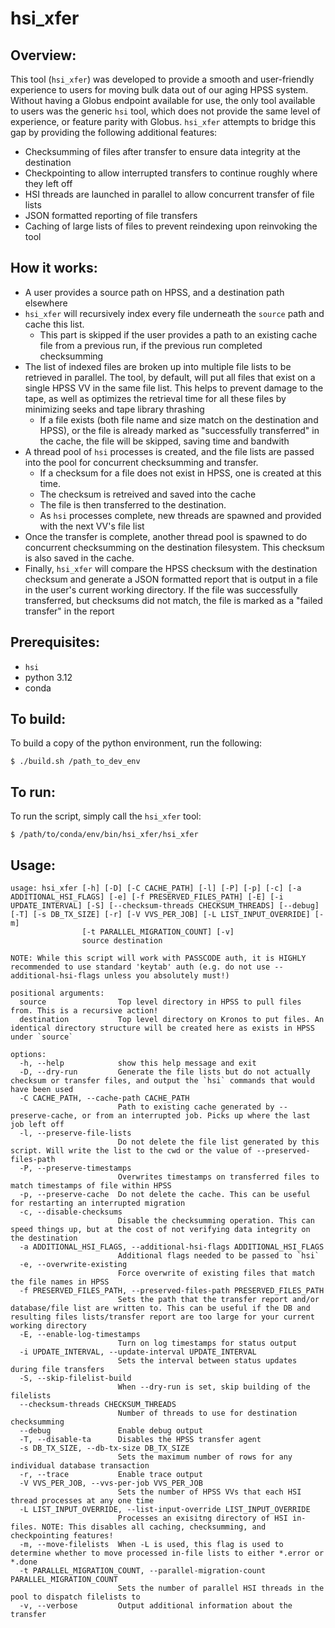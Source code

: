 # hsi_xfer

## Overview:
This tool (`hsi_xfer`) was developed to provide a smooth and user-friendly experience to users for moving bulk data out of our aging HPSS system. Without having a Globus endpoint available for use, the only tool available to users was the generic `hsi` tool, which does not provide the same level of experience, or feature parity with Globus. `hsi_xfer` attempts to bridge this gap by providing the following additional features:

* Checksumming of files after transfer to ensure data integrity at the destination
* Checkpointing to allow interrupted transfers to continue roughly where they left off
* HSI threads are launched in parallel to allow concurrent transfer of file lists
* JSON formatted reporting of file transfers
* Caching of large lists of files to prevent reindexing upon reinvoking the tool

## How it works:

* A user provides a source path on HPSS, and a destination path elsewhere
* `hsi_xfer` will recursively index every file underneath the `source` path and cache this list.
    * This part is skipped if the user provides a path to an existing cache file from a previous run, if the previous run completed checksumming
* The list of indexed files are broken up into multiple file lists to be retrieved in parallel. The tool, by default, will put all files that exist on a single HPSS VV in the same file list. This helps to prevent damage to the tape, as well as optimizes the retrieval time for all these files by minimizing seeks and tape library thrashing
    * If a file exists (both file name and size match on the destination and HPSS), or the file is already marked as "successfully transferred" in the cache, the file will be skipped, saving time and bandwith
* A thread pool of `hsi` processes is created, and the file lists are passed into the pool for concurrent checksumming and transfer.
    * If a checksum for a file does not exist in HPSS, one is created at this time.
    * The checksum is retreived and saved into the cache
    * The file is then transferred to the destination.
    * As `hsi` processes complete, new threads are spawned and provided with the next VV's file list
* Once the transfer is complete, another thread pool is spawned to do concurrent checksumming on the destination filesystem. This checksum is also saved in the cache.
* Finally, `hsi_xfer` will compare the HPSS checksum with the destination checksum and generate a JSON formatted report that is output in a file in the user's current working directory. If the file was successfully transferred, but checksums did not match, the file is marked as a "failed transfer" in the report


## Prerequisites:

* `hsi`
* python 3.12
* conda

## To build:

To build a copy of the python environment, run the following:
```
$ ./build.sh /path_to_dev_env
```

## To run:

To run the script, simply call the `hsi_xfer` tool:
```
$ /path/to/conda/env/bin/hsi_xfer/hsi_xfer
```

## Usage:
```
usage: hsi_xfer [-h] [-D] [-C CACHE_PATH] [-l] [-P] [-p] [-c] [-a ADDITIONAL_HSI_FLAGS] [-e] [-f PRESERVED_FILES_PATH] [-E] [-i UPDATE_INTERVAL] [-S] [--checksum-threads CHECKSUM_THREADS] [--debug] [-T] [-s DB_TX_SIZE] [-r] [-V VVS_PER_JOB] [-L LIST_INPUT_OVERRIDE] [-m]
                [-t PARALLEL_MIGRATION_COUNT] [-v]
                source destination

NOTE: While this script will work with PASSCODE auth, it is HIGHLY recommended to use standard 'keytab' auth (e.g. do not use --additional-hsi-flags unless you absolutely must!)

positional arguments:
  source                Top level directory in HPSS to pull files from. This is a recursive action!
  destination           Top level directory on Kronos to put files. An identical directory structure will be created here as exists in HPSS under `source`

options:
  -h, --help            show this help message and exit
  -D, --dry-run         Generate the file lists but do not actually checksum or transfer files, and output the `hsi` commands that would have been used
  -C CACHE_PATH, --cache-path CACHE_PATH
                        Path to existing cache generated by --preserve-cache, or from an interrupted job. Picks up where the last job left off
  -l, --preserve-file-lists
                        Do not delete the file list generated by this script. Will write the list to the cwd or the value of --preserved-files-path
  -P, --preserve-timestamps
                        Overwrites timestamps on transferred files to match timestamps of file within HPSS
  -p, --preserve-cache  Do not delete the cache. This can be useful for restarting an interrupted migration
  -c, --disable-checksums
                        Disable the checksumming operation. This can speed things up, but at the cost of not verifying data integrity on the destination
  -a ADDITIONAL_HSI_FLAGS, --additional-hsi-flags ADDITIONAL_HSI_FLAGS
                        Additional flags needed to be passed to `hsi`
  -e, --overwrite-existing
                        Force overwrite of existing files that match the file names in HPSS
  -f PRESERVED_FILES_PATH, --preserved-files-path PRESERVED_FILES_PATH
                        Sets the path that the transfer report and/or database/file list are written to. This can be useful if the DB and resulting files lists/transfer report are too large for your current working directory
  -E, --enable-log-timestamps
                        Turn on log timestamps for status output
  -i UPDATE_INTERVAL, --update-interval UPDATE_INTERVAL
                        Sets the interval between status updates during file transfers
  -S, --skip-filelist-build
                        When --dry-run is set, skip building of the filelists
  --checksum-threads CHECKSUM_THREADS
                        Number of threads to use for destination checksumming
  --debug               Enable debug output
  -T, --disable-ta      Disables the HPSS transfer agent
  -s DB_TX_SIZE, --db-tx-size DB_TX_SIZE
                        Sets the maximum number of rows for any individual database transaction
  -r, --trace           Enable trace output
  -V VVS_PER_JOB, --vvs-per-job VVS_PER_JOB
                        Sets the number of HPSS VVs that each HSI thread processes at any one time
  -L LIST_INPUT_OVERRIDE, --list-input-override LIST_INPUT_OVERRIDE
                        Processes an exisitng directory of HSI in-files. NOTE: This disables all caching, checksumming, and checkpointing features!
  -m, --move-filelists  When -L is used, this flag is used to determine whether to move processed in-file lists to either *.error or *.done
  -t PARALLEL_MIGRATION_COUNT, --parallel-migration-count PARALLEL_MIGRATION_COUNT
                        Sets the number of parallel HSI threads in the pool to dispatch filelists to
  -v, --verbose         Output additional information about the transfer

```
